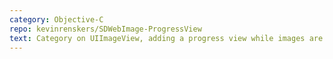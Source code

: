```yaml
---
category: Objective-C
repo: kevinrenskers/SDWebImage-ProgressView
text: Category on UIImageView, adding a progress view while images are downloaded using SDWebImage.
---
```

